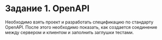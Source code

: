 # Задание 1. OpenAPI

Необходимо взять проект и разработать спецификацию по стандарту OpenAPI. После этого необходимо показать, как создается соединение между сервером и клиентом и заполнить заглушки тестами.
